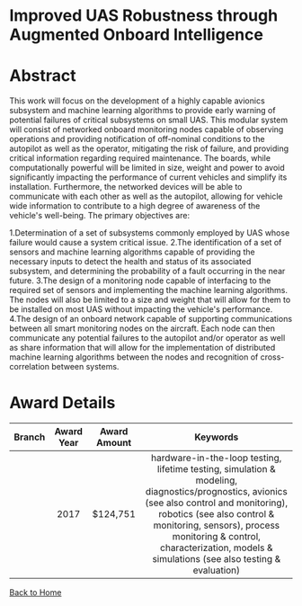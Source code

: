 
Improved UAS Robustness through Augmented Onboard Intelligence
==============================================================

# Abstract


This work will focus on the development of a highly capable avionics subsystem and machine learning algorithms to provide early warning of potential failures of critical subsystems on small UAS. This modular system will consist of networked onboard monitoring nodes capable of observing operations and providing notification of off-nominal conditions to the autopilot as well as the operator, mitigating the risk of failure, and providing critical information regarding required maintenance. The boards, while computationally powerful will be limited in size, weight and power to avoid significantly impacting the performance of current vehicles and simplify its installation. Furthermore, the networked devices will be able to communicate with each other as well as the autopilot, allowing for vehicle wide information to contribute to a high degree of awareness of the vehicle's well-being. The primary objectives are:

1.Determination of a set of subsystems commonly employed by UAS whose failure would cause a system critical issue. 
2.The identification of a set of sensors and machine learning algorithms capable of providing the necessary inputs to detect the health and status of its associated subsystem, and determining the probability of a fault occurring in the near future.
3.The design of a monitoring node capable of interfacing to the required set of sensors and implementing the machine learning algorithms.  The nodes will also be limited to a size and weight that will allow for them to be installed on most UAS without impacting the vehicle's performance.
4.The design of an onboard network capable of supporting communications between all smart monitoring nodes on the aircraft.  Each node can then communicate any potential failures to the autopilot and/or operator as well as share information that will allow for the implementation of distributed machine learning algorithms between the nodes and recognition of cross-correlation between systems.  

# Award Details

|Branch|Award Year|Award Amount|Keywords|
| :---: | :---: | :---: | :---: |
||2017|$124,751|hardware-in-the-loop testing, lifetime testing, simulation & modeling, diagnostics/prognostics, avionics (see also control and monitoring), robotics (see also control & monitoring, sensors), process monitoring & control, characterization, models & simulations (see also testing & evaluation)|
  
  


[Back to Home](https://github.com/chrischow/dod_sbir_awards/Reports/JT/#375)